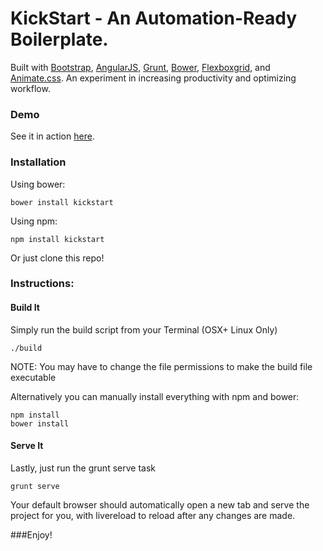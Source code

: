 # KickStart - An Automation-Ready Boilerplate.
Built with [Bootstrap](https://www.getbootstrap.com), [AngularJS](https://www.angularjs.org), [Grunt](https://www.gruntjs.com), [Bower](https://www.bower.io), [Flexboxgrid](https://www.flexboxgrid.com), and [Animate.css](https://http://daneden.github.io/animate.css/).
An experiment in increasing productivity and optimizing workflow.

### Demo

See it in action [here](http://notanengineer.com/projects/kickstart/).

### Installation

Using bower:

```
bower install kickstart
```

Using npm:

```
npm install kickstart
```

Or just clone this repo!

### Instructions:

#### Build It

Simply run the build script from your Terminal (OSX+ Linux Only)

```
./build
```

NOTE: You may have to change the file permissions to make the build file executable

Alternatively you can manually install everything with npm and bower:

```
npm install
bower install
```
#### Serve It

Lastly, just run the grunt serve task
```
grunt serve
```
Your default browser should automatically open a new tab and serve the project for you, with livereload to reload after any changes are made.

###Enjoy!
